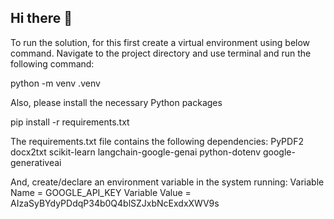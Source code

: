 ## Hi there 👋

<!--
**TaskTurners/TaskTurners** is a ✨ _special_ ✨ repository because its `README.md` (this file) appears on your GitHub profile.

Here are some ideas to get you started:

- 🔭 I’m currently working on ...
- 🌱 I’m currently learning ...
- 👯 I’m looking to collaborate on ...
- 🤔 I’m looking for help with ...
- 💬 Ask me about ...
- 📫 How to reach me: ...
- 😄 Pronouns: ...
- ⚡ Fun fact: ...
-->
To run the solution, for this first create a virtual environment using below command. 
Navigate to the project directory and use terminal and run the following command: 

python -m venv .venv 

Also, please install the necessary Python packages 

pip install -r requirements.txt 

The requirements.txt file contains the following dependencies: 
PyPDF2 
docx2txt 
scikit-learn 
langchain-google-genai 
python-dotenv 
google-generativeai 

And, create/declare an environment variable in the system running: 
Variable Name = GOOGLE_API_KEY 
Variable Value = AIzaSyBYdyPDdqP34b0Q4blSZJxbNcExdxXWV9s
